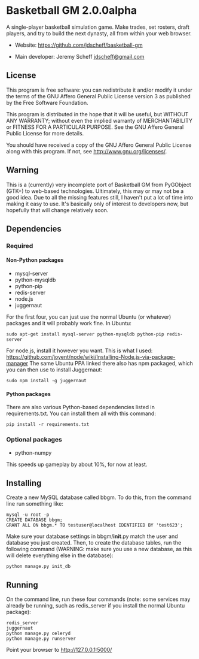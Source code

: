 # Basketball GM 2.0.0alpha

A single-player basketball simulation game. Make trades, set rosters, draft
players, and try to build the next dynasty, all from within your web browser.

* Website: https://github.com/jdscheff/basketball-gm

* Main developer: Jeremy Scheff <jdscheff@gmail.com>

## License

This program is free software: you can redistribute it and/or modify it under
the terms of the GNU Affero General Public License version 3 as published by
the Free Software Foundation.

This program is distributed in the hope that it will be useful, but WITHOUT ANY
WARRANTY; without even the implied warranty of MERCHANTABILITY or FITNESS FOR A
PARTICULAR PURPOSE.  See the GNU Affero General Public License for more
details.

You should have received a copy of the GNU Affero General Public License along
with this program.  If not, see <http://www.gnu.org/licenses/>.

## Warning

This is a (currently) very incomplete port of Basketball GM from PyGObject
(GTK+) to web-based technologies. Ultimately, this may or may not be a good
idea. Due to all the missing features still, I haven't put a lot of time into
making it easy to use. It's basically only of interest to developers now, but
hopefully that will change relatively soon.

## Dependencies

### Required

#### Non-Python packages

* mysql-server
* python-mysqldb
* python-pip
* redis-server
* node.js
* juggernaut

For the first four, you can just use the normal Ubuntu (or whatever) packages
and it will probably work fine. In Ubuntu:

    sudo apt-get install mysql-server python-mysqldb python-pip redis-server

For node.js, install it however you want. This is what I used:
https://github.com/joyent/node/wiki/Installing-Node.js-via-package-manager
The same Ubuntu PPA linked there also has npm packaged, which you can then use
to install Juggernaut:

    sudo npm install -g juggernaut

#### Python packages

There are also various Python-based dependencies listed in requirements.txt.
You can install them all with this command:

    pip install -r requirements.txt

### Optional packages

* python-numpy

This speeds up gameplay by about 10%, for now at least.

## Installing

Create a new MySQL database called bbgm. To do this, from the command line run
something like:

    mysql -u root -p
    CREATE DATABASE bbgm;
    GRANT ALL ON bbgm.* TO testuser@localhost IDENTIFIED BY 'test623';

Make sure your database settings in bbgm/__init__.py match the user and
database you just created. Then, to create the database tables, run the
following command (WARNING: make sure you use a new database, as this will
delete everything else in the database):

    python manage.py init_db

## Running

On the command line, run these four commands (note: some services may already be
running, such as redis_server if you install the normal Ubuntu package):

    redis_server
    juggernaut
    python manage.py celeryd
    python manage.py runserver

Point your browser to http://127.0.0.1:5000/
